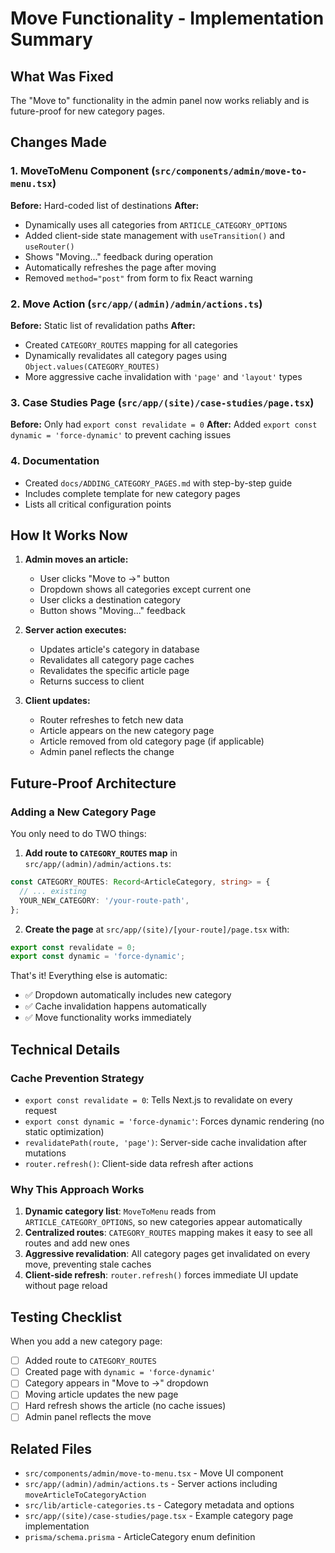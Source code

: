 # Move Functionality - Implementation Summary

## What Was Fixed

The "Move to" functionality in the admin panel now works reliably and is future-proof for new category pages.

## Changes Made

### 1. MoveToMenu Component (`src/components/admin/move-to-menu.tsx`)
**Before:** Hard-coded list of destinations
**After:** 
- Dynamically uses all categories from `ARTICLE_CATEGORY_OPTIONS`
- Added client-side state management with `useTransition()` and `useRouter()`
- Shows "Moving..." feedback during operation
- Automatically refreshes the page after moving
- Removed `method="post"` from form to fix React warning

### 2. Move Action (`src/app/(admin)/admin/actions.ts`)
**Before:** Static list of revalidation paths
**After:**
- Created `CATEGORY_ROUTES` mapping for all categories
- Dynamically revalidates all category pages using `Object.values(CATEGORY_ROUTES)`
- More aggressive cache invalidation with `'page'` and `'layout'` types

### 3. Case Studies Page (`src/app/(site)/case-studies/page.tsx`)
**Before:** Only had `export const revalidate = 0`
**After:** Added `export const dynamic = 'force-dynamic'` to prevent caching issues

### 4. Documentation
- Created `docs/ADDING_CATEGORY_PAGES.md` with step-by-step guide
- Includes complete template for new category pages
- Lists all critical configuration points

## How It Works Now

1. **Admin moves an article:**
   - User clicks "Move to →" button
   - Dropdown shows all categories except current one
   - User clicks a destination category
   - Button shows "Moving..." feedback
   
2. **Server action executes:**
   - Updates article's category in database
   - Revalidates all category page caches
   - Revalidates the specific article page
   - Returns success to client

3. **Client updates:**
   - Router refreshes to fetch new data
   - Article appears on the new category page
   - Article removed from old category page (if applicable)
   - Admin panel reflects the change

## Future-Proof Architecture

### Adding a New Category Page

You only need to do TWO things:

1. **Add route to `CATEGORY_ROUTES` map** in `src/app/(admin)/admin/actions.ts`:
```typescript
const CATEGORY_ROUTES: Record<ArticleCategory, string> = {
  // ... existing
  YOUR_NEW_CATEGORY: '/your-route-path',
};
```

2. **Create the page** at `src/app/(site)/[your-route]/page.tsx` with:
```typescript
export const revalidate = 0;
export const dynamic = 'force-dynamic';
```

That's it! Everything else is automatic:
- ✅ Dropdown automatically includes new category
- ✅ Cache invalidation happens automatically
- ✅ Move functionality works immediately

## Technical Details

### Cache Prevention Strategy
- `export const revalidate = 0`: Tells Next.js to revalidate on every request
- `export const dynamic = 'force-dynamic'`: Forces dynamic rendering (no static optimization)
- `revalidatePath(route, 'page')`: Server-side cache invalidation after mutations
- `router.refresh()`: Client-side data refresh after actions

### Why This Approach Works
1. **Dynamic category list**: `MoveToMenu` reads from `ARTICLE_CATEGORY_OPTIONS`, so new categories appear automatically
2. **Centralized routes**: `CATEGORY_ROUTES` mapping makes it easy to see all routes and add new ones
3. **Aggressive revalidation**: All category pages get invalidated on every move, preventing stale caches
4. **Client-side refresh**: `router.refresh()` forces immediate UI update without page reload

## Testing Checklist

When you add a new category page:
- [ ] Added route to `CATEGORY_ROUTES`
- [ ] Created page with `dynamic = 'force-dynamic'`
- [ ] Category appears in "Move to →" dropdown
- [ ] Moving article updates the new page
- [ ] Hard refresh shows the article (no cache issues)
- [ ] Admin panel reflects the move

## Related Files

- `src/components/admin/move-to-menu.tsx` - Move UI component
- `src/app/(admin)/admin/actions.ts` - Server actions including `moveArticleToCategoryAction`
- `src/lib/article-categories.ts` - Category metadata and options
- `src/app/(site)/case-studies/page.tsx` - Example category page implementation
- `prisma/schema.prisma` - ArticleCategory enum definition
